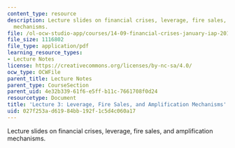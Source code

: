 ```yaml
---
content_type: resource
description: Lecture slides on financial crises, leverage, fire sales, and amplification
  mechanisms.
file: /ol-ocw-studio-app/courses/14-09-financial-crises-january-iap-2016/027f253ad61984bb192f1c5d4c060a17_MIT14_09IAP16_lec3_edit.pdf
file_size: 1116802
file_type: application/pdf
learning_resource_types:
- Lecture Notes
license: https://creativecommons.org/licenses/by-nc-sa/4.0/
ocw_type: OCWFile
parent_title: Lecture Notes
parent_type: CourseSection
parent_uid: 4e32b339-61f6-e5ff-b11c-7661708f0d24
resourcetype: Document
title: 'Lecture 3: Leverage, Fire Sales, and Amplification Mechanisms'
uid: 027f253a-d619-84bb-192f-1c5d4c060a17
---
```

Lecture slides on financial crises, leverage, fire sales, and amplification mechanisms.